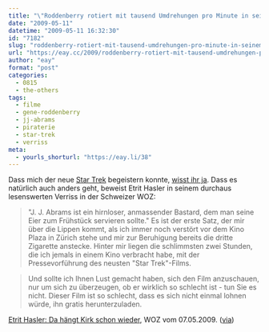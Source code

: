 ```yaml
---
title: "\"Roddenberry rotiert mit tausend Umdrehungen pro Minute in seinem Grab\""
date: "2009-05-11"
datetime: "2009-05-11 16:32:30"
id: "7182"
slug: "roddenberry-rotiert-mit-tausend-umdrehungen-pro-minute-in-seinem-grab"
url: "https://eay.cc/2009/roddenberry-rotiert-mit-tausend-umdrehungen-pro-minute-in-seinem-grab/"
author: "eay"
format: "post"
categories:
  - 0815
  - the-others
tags:
  - filme
  - gene-roddenberry
  - jj-abrams
  - piraterie
  - star-trek
  - verriss
meta:
  - yourls_shorturl: "https://eay.li/38"
---
```


Dass mich der neue [Star Trek](//eay.cc/2009/star-trek-2-punkt-0/) begeistern konnte, [wisst ihr ja](//eay.cc/2009/star-trek-2-punkt-0/). Dass es natürlich auch anders geht, beweist Etrit Hasler in seinem durchaus lesenswerten Verriss in der Schweizer WOZ:

> "J. J. Abrams ist ein hirnloser, anmassender Bastard, dem man seine Eier zum Frühstück servieren sollte." Es ist der erste Satz, der mir über die Lippen kommt, als ich immer noch verstört vor dem Kino Plaza in Zürich stehe und mir zur Beruhigung bereits die dritte Zigarette anstecke. Hinter mir liegen die schlimmsten zwei Stunden, die ich jemals in einem Kino verbracht habe, mit der Pressevorführung des neusten "Star Trek"-Films.

> Und sollte ich Ihnen Lust gemacht haben, sich den Film anzuschauen, nur um sich zu überzeugen, ob er wirklich so schlecht ist - tun Sie es nicht. Dieser Film ist so schlecht, dass es sich nicht einmal lohnen würde, ihn gratis herunterzuladen.

[Etrit Hasler: Da hängt Kirk schon wieder](http://www.woz.ch/artikel/2009/nr19/kultur/17855.html), WOZ vom 07.05.2009. ([via](http://blogs.taz.de/popblog/2009/05/10/schmaehkritik_196_star_trek/))
